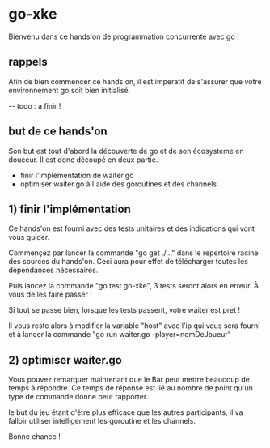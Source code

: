 # go-xke

Bienvenu dans ce hands'on de programmation concurrente avec go !

## rappels

Afin de bien commencer ce hands'on, il est imperatif de s'assurer que votre environnement go soit bien initialisé.

-- todo : a finir !

## but de ce hands'on

Son but est tout d'abord la découverte de go et de son écosysteme en douceur. Il est donc découpé en deux partie.

- finir l'implémentation de waiter.go
- optimiser waiter.go à l'aide des goroutines et des channels

## 1) finir l'implémentation

Ce hands'on est fourni avec des tests unitaires et des indications qui vont vous guider.

Commençez par lancer la commande "go get ./..." dans le repertoire racine des sources du hands'on. Ceci aura pour effet
de télécharger toutes les dépendances nécessaires.

Puis lancez la commande "go test go-xke", 3 tests seront alors en erreur. À vous de les faire passer !

Si tout se passe bien, lorsque les tests passent, votre waiter est pret !

Il vous reste alors à modifier la variable "host" avec l'ip qui vous sera fourni et à lancer la commande
"go run waiter.go -player=nomDeJoueur"

## 2) optimiser waiter.go

Vous pouvez remarquer maintenant que le Bar peut mettre beaucoup de temps à répondre. Ce temps de réponse est lié au nombre
de point qu'un type de commande donne peut rapporter.

le but du jeu étant d'être plus efficace que les autres participants, il va falloir utiliser intelligement les goroutine et les channels.

 
Bonne chance !




